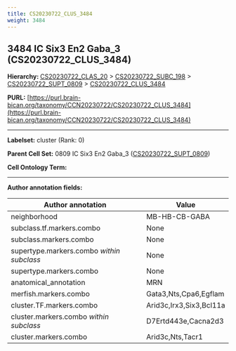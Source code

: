 ```yaml
---
title: CS20230722_CLUS_3484
weight: 3484
---
```

## 3484 IC Six3 En2 Gaba_3 (CS20230722_CLUS_3484)
<b>Hierarchy: </b>
[CS20230722_CLAS_20](../CS20230722_CLAS_20) >
[CS20230722_SUBC_198](../CS20230722_SUBC_198) >
[CS20230722_SUPT_0809](../CS20230722_SUPT_0809) >
[CS20230722_CLUS_3484](../CS20230722_CLUS_3484)

**PURL:** [https://purl.brain-bican.org/taxonomy/CCN20230722/CS20230722_CLUS_3484](https://purl.brain-bican.org/taxonomy/CCN20230722/CS20230722_CLUS_3484)

---


**Labelset:** cluster (Rank: 0)

**Parent Cell Set:** 0809 IC Six3 En2 Gaba_3 ([CS20230722_SUPT_0809](../CS20230722_SUPT_0809))



**Cell Ontology Term:** 

[MARKER GENES.]: #


---

[TRANSFERRED ANNOTATIONS.]: #


[AUTHOR ANNOTATION FIELDS.]: #


**Author annotation fields:**

| Author annotation | Value |
|-------------------|-------|
|neighborhood|MB-HB-CB-GABA|
|subclass.tf.markers.combo|None|
|subclass.markers.combo|None|
|supertype.markers.combo _within subclass_|None|
|supertype.markers.combo|None|
|anatomical_annotation|MRN|
|merfish.markers.combo|Gata3,Nts,Cpa6,Egflam|
|cluster.TF.markers.combo|Arid3c,Irx3,Six3,Bcl11a|
|cluster.markers.combo _within subclass_|D7Ertd443e,Cacna2d3|
|cluster.markers.combo|Arid3c,Nts,Tacr1|
